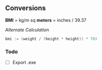 ## Conversions

**BMI** = kg/m sq
**meters** = inches / 39.37

*Alternate Calculation*
```go
bmi := (weight / (height * height)) * 703
```

### Todo
* [ ] Export .exe
